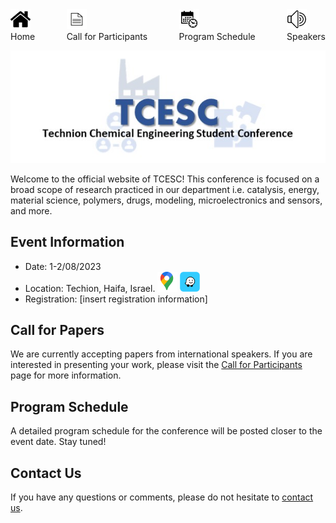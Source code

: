 <div style="display: flex; justify-content: space-between;">
  <div>
    <a href="https://kfir4444.github.io/tcesc/" title="Home"><img src="./photos/logo/home.png" alt="Home" width="32" height="32"></a>
    <div style="text-align:center;">Home</div>
  </div>
  <div>
    <a href="https://kfir4444.github.io/tcesc/call-for-Participants.html" title="Call for Participants"><img src="./photos/logo/paper.png" alt="Call for Participants" width="32" height="32"></a>
    <div style="text-align:center;">Call for Participants</div>
  </div>
  <div>
    <a href="https://kfir4444.github.io/tcesc/program-schedule.html" title="Program Schedule"><img src="./photos/logo/schedule.png" alt="Program Schedule" width="32" height="32"></a>
    <div style="text-align:center;">Program Schedule</div>
  </div>
  <div>
    <a href="https://kfir4444.github.io/tcesc/speakers.html" title="Speakers"><img src="./photos/logo/speakers.png" alt="Speakers" width="32" height="32"></a>
    <div style="text-align:center;">Speakers</div>
  </div>
</div>


![logo](./photos/logo/logo.jpg)

Welcome to the official website of TCESC! This conference is focused on a broad scope of research practiced in our department i.e. catalysis, energy, material science, polymers, drugs, modeling, microelectronics and sensors, and more.
## Event Information

- Date: 1-2/08/2023
- Location: Techion, Haifa, Israel. [<img src="./photos/logo/Google_Maps_Logo_2020.svg.png" alt="Google Maps" width="32" height="32">](https://www.google.com/maps/place/Technion+-+Israel+Institute+of+Technology/@32.7767828,35.0209384,17z/data=!3m1!4b1!4m6!3m5!1s0x151dba9218aaf153:0x9aedc46b3e79c09c!8m2!3d32.7767783!4d35.0231271!16zL20vMDE1ZzNu) [<img src="./photos/logo/icon-waze.png" alt="Waze" width="32" height="32">](https://ul.waze.com/ul?preview_venue_id=22937928.229510349.458621&navigate=yes&utm_campaign=default&utm_source=waze_website&utm_medium=lm_share_location)
- Registration: [insert registration information]

## Call for Papers

We are currently accepting papers from international speakers. If you are interested in presenting your work, please visit the [Call for Participants](./call-for-Participants.md) page for more information.

## Program Schedule

A detailed program schedule for the conference will be posted closer to the event date. Stay tuned!

## Contact Us

If you have any questions or comments, please do not hesitate to [contact us](mailto:tcesc@campus.technion.ac.il).
